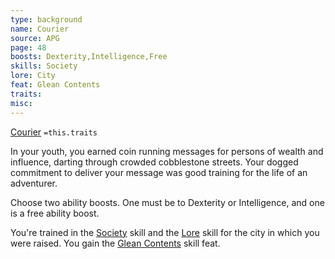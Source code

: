 ```yaml
---
type: background
name: Courier 
source: APG
page: 48
boosts: Dexterity,Intelligence,Free
skills: Society
lore: City
feat: Glean Contents
traits: 
misc: 
---
```


[Courier](###%20Courier)
`=this.traits`


In your youth, you earned coin running messages for persons of wealth and influence, darting through crowded cobblestone streets. Your dogged commitment to deliver your message was good training for the life of an adventurer.

Choose two ability boosts. One must be to Dexterity or Intelligence, and one is a free ability boost.

You're trained in the [Society](../../../../../20-Wyrmspire/14-Dragonling-Zettel/Society.md) skill and the [Lore](Lore) skill for the city in which you were raised. You gain the [Glean Contents](Glean%20Contents) skill feat.

